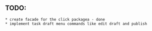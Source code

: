 ## TODO:
	* create facade for the click packagea - done
	* implement task draft menu commands like edit draft and publish
